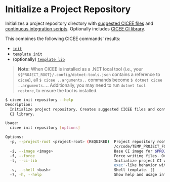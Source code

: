 # Initialize a Project Repository

Initializes a project repository directory with [suggested CICEE files][init] and [continuous integration scripts][template-init]. Optionally includes [CICEE CI library][template-lib].

This combines the following CICEE commands' results:

* [`init`][init]
* [`template init`][template-init]
* (optionally) [`template lib`][template-lib]

> **Note:** When CICEE is installed as a .NET local tool (i.e., your `${PROJECT_ROOT}/.config/dotnet-tools.json` contains a reference to `cicee`), all `$ cicee ..arguments..` commands become `$ dotnet cicee ..arguments..`. Additionally, you may need to run `dotnet tool restore`, to ensure the tool is installed.

```bash
$ cicee init repository --help
Description:
  Initialize project repository. Creates suggested CICEE files and continuous integration scripts. Optionally includes CICEE
  CI library.

Usage:
  cicee init repository [options]

Options:
  -p, --project-root <project-root> (REQUIRED)  Project repository root directory [default:
                                                /c/code/TEMP_PROJECT_FOR_CICEE_TEST]
  -i, --image <image>                           Base CI image for $PROJECT_ROOT/ci/Dockerfile.
  -f, --force                                   Force writing files. Overwrites files which already exist. [default: False]
  -l, --ci-lib                                  Initialize project CI with CICEE execution library. Supports 'cicee
                                                exec'-like behavior without CICEE installation. [default: False]
  -s, --shell <bash>                            Shell template. []
  -?, -h, --help                                Show help and usage information
```

[init]: ./initialize.md
[template-init]: ./template-init.md
[template-lib]: ./template-lib.md
